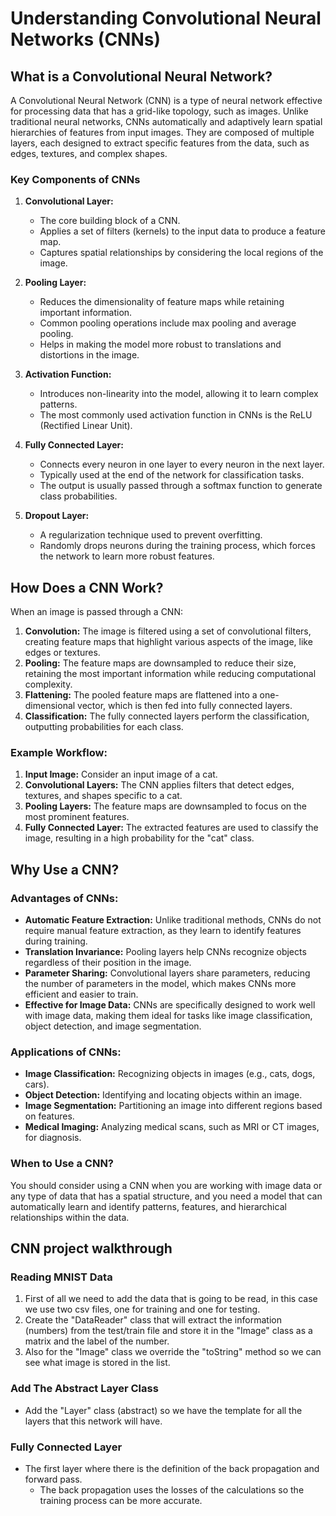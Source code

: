 # Understanding Convolutional Neural Networks (CNNs)

## What is a Convolutional Neural Network?

A Convolutional Neural Network (CNN) is a type of neural network effective for processing data that has a grid-like topology, such as images. Unlike traditional neural networks, CNNs automatically and adaptively learn spatial hierarchies of features from input images. They are composed of multiple layers, each designed to extract specific features from the data, such as edges, textures, and complex shapes.

### Key Components of CNNs

1. **Convolutional Layer:**
   - The core building block of a CNN.
   - Applies a set of filters (kernels) to the input data to produce a feature map.
   - Captures spatial relationships by considering the local regions of the image.

2. **Pooling Layer:**
   - Reduces the dimensionality of feature maps while retaining important information.
   - Common pooling operations include max pooling and average pooling.
   - Helps in making the model more robust to translations and distortions in the image.

3. **Activation Function:**
   - Introduces non-linearity into the model, allowing it to learn complex patterns.
   - The most commonly used activation function in CNNs is the ReLU (Rectified Linear Unit).

4. **Fully Connected Layer:**
   - Connects every neuron in one layer to every neuron in the next layer.
   - Typically used at the end of the network for classification tasks.
   - The output is usually passed through a softmax function to generate class probabilities.

5. **Dropout Layer:**
   - A regularization technique used to prevent overfitting.
   - Randomly drops neurons during the training process, which forces the network to learn more robust features.

## How Does a CNN Work?

When an image is passed through a CNN:

1. **Convolution:** The image is filtered using a set of convolutional filters, creating feature maps that highlight various aspects of the image, like edges or textures.
2. **Pooling:** The feature maps are downsampled to reduce their size, retaining the most important information while reducing computational complexity.
3. **Flattening:** The pooled feature maps are flattened into a one-dimensional vector, which is then fed into fully connected layers.
4. **Classification:** The fully connected layers perform the classification, outputting probabilities for each class.

### Example Workflow:

1. **Input Image:** Consider an input image of a cat.
2. **Convolutional Layers:** The CNN applies filters that detect edges, textures, and shapes specific to a cat.
3. **Pooling Layers:** The feature maps are downsampled to focus on the most prominent features.
4. **Fully Connected Layer:** The extracted features are used to classify the image, resulting in a high probability for the "cat" class.

## Why Use a CNN?

### Advantages of CNNs:

- **Automatic Feature Extraction:** Unlike traditional methods, CNNs do not require manual feature extraction, as they learn to identify features during training.
- **Translation Invariance:** Pooling layers help CNNs recognize objects regardless of their position in the image.
- **Parameter Sharing:** Convolutional layers share parameters, reducing the number of parameters in the model, which makes CNNs more efficient and easier to train.
- **Effective for Image Data:** CNNs are specifically designed to work well with image data, making them ideal for tasks like image classification, object detection, and image segmentation.

### Applications of CNNs:

- **Image Classification:** Recognizing objects in images (e.g., cats, dogs, cars).
- **Object Detection:** Identifying and locating objects within an image.
- **Image Segmentation:** Partitioning an image into different regions based on features.
- **Medical Imaging:** Analyzing medical scans, such as MRI or CT images, for diagnosis.

### When to Use a CNN?

You should consider using a CNN when you are working with image data or any type of data that has a spatial structure, and you need a model that can automatically learn and identify patterns, features, and hierarchical relationships within the data.

## CNN project walkthrough
### Reading MNIST Data
   1. First of all we need to add the data that is going to be read, in this case we use two csv files, one for training and one for testing.
   2. Create the "DataReader" class that will extract the information (numbers) from the test/train file and store it in the "Image" class as a matrix and the label of the number.
   3. Also for the "Image" class we override the "toString" method so we can see what image is stored in the list.

### Add The Abstract Layer Class
   - Add the "Layer" class (abstract) so we have the template for all the layers that this network will have.

### Fully Connected Layer
   - The first layer where there is the definition of the back propagation and forward pass.
      - The back propagation uses the losses of the calculations so the training process can be more accurate.

      